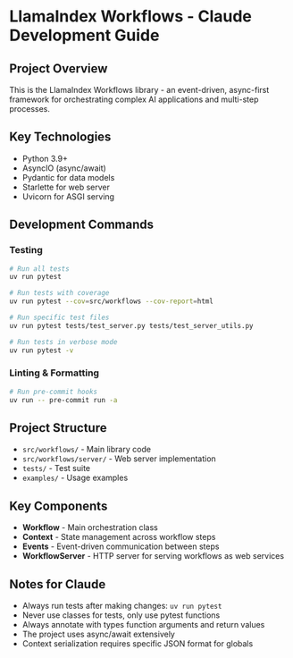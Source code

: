 # LlamaIndex Workflows - Claude Development Guide

## Project Overview
This is the LlamaIndex Workflows library - an event-driven, async-first framework for orchestrating complex AI applications and multi-step processes.

## Key Technologies
- Python 3.9+
- AsyncIO (async/await)
- Pydantic for data models
- Starlette for web server
- Uvicorn for ASGI serving

## Development Commands

### Testing
```bash
# Run all tests
uv run pytest

# Run tests with coverage
uv run pytest --cov=src/workflows --cov-report=html

# Run specific test files
uv run pytest tests/test_server.py tests/test_server_utils.py

# Run tests in verbose mode
uv run pytest -v
```

### Linting & Formatting
```bash
# Run pre-commit hooks
uv run -- pre-commit run -a
```

## Project Structure
- `src/workflows/` - Main library code
- `src/workflows/server/` - Web server implementation
- `tests/` - Test suite
- `examples/` - Usage examples

## Key Components
- **Workflow** - Main orchestration class
- **Context** - State management across workflow steps
- **Events** - Event-driven communication between steps
- **WorkflowServer** - HTTP server for serving workflows as web services

## Notes for Claude
- Always run tests after making changes: `uv run pytest`
- Never use classes for tests, only use pytest functions
- Always annotate with types function arguments and return values
- The project uses async/await extensively
- Context serialization requires specific JSON format for globals
